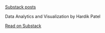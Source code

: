 [Substack posts](https://hardiksp.substack.com/)
<div class="substack-post-embed"><p lang="en">Data Analytics and Visualization by Hardik Patel</p><p></p><a data-post-link href="https://hardiksp.substack.com/p/coming-soon">Read on Substack</a></div><script async src="https://substack.com/embedjs/embed.js" charset="utf-8"></script>
